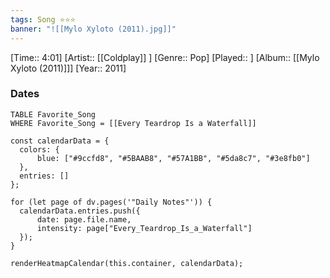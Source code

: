 ```yaml
---
tags: Song ⭐⭐⭐ 
banner: "![[Mylo Xyloto (2011).jpg]]"
---
```

[Time:: 4:01]
[Artist:: [[Coldplay]] ]
[Genre:: Pop]
[Played:: ]
[Album:: [[Mylo Xyloto (2011)]]]
[Year:: 2011]
### Dates
````dataview
TABLE Favorite_Song
WHERE Favorite_Song = [[Every Teardrop Is a Waterfall]]
````
  ```dataviewjs
const calendarData = { 
	colors: { 
		blue: ["#9ccfd8", "#5BAAB8", "#57A1BB", "#5da8c7", "#3e8fb0"] 
	}, 
	entries: [] 
}; 

for (let page of dv.pages('"Daily Notes"')) { 
	calendarData.entries.push({ 
		date: page.file.name, 
		intensity: page["Every_Teardrop_Is_a_Waterfall"]
	}); 
} 

renderHeatmapCalendar(this.container, calendarData);
```
